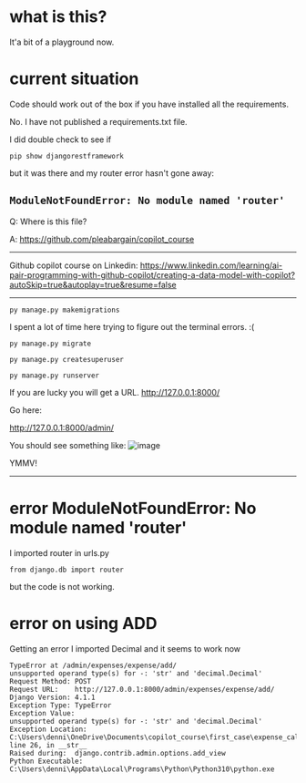 # what is this?
It'a bit of a playground now.

# current situation
Code should work out of the box if you have installed all the requirements.

No. I have not published a requirements.txt file.

I did double check to see if

```pip show djangorestframework```

but it was there and my router error hasn't gone away:

```ModuleNotFoundError: No module named 'router'```
---

Q: Where is this file?

A: https://github.com/pleabargain/copilot_course

---

Github copilot course on Linkedin:
https://www.linkedin.com/learning/ai-pair-programming-with-github-copilot/creating-a-data-model-with-copilot?autoSkip=true&autoplay=true&resume=false


---
```py manage.py makemigrations```

I spent a lot of time here trying to figure out the terminal errors. :( 


```py manage.py migrate```

```py manage.py createsuperuser```

```py manage.py runserver```

If you are lucky you will get a URL. http://127.0.0.1:8000/

Go here:

http://127.0.0.1:8000/admin/

You should see something like:
![image](https://user-images.githubusercontent.com/640846/205493438-1ca7cc4f-f664-4660-8564-4b4acc41cf6f.png)



YMMV!

---
# error ModuleNotFoundError: No module named 'router'
I imported router in urls.py
```
from django.db import router
```
but the code is not working.

# error on using ADD
Getting an error
I imported Decimal and it seems to work now
```
TypeError at /admin/expenses/expense/add/
unsupported operand type(s) for -: 'str' and 'decimal.Decimal'
Request Method:	POST
Request URL:	http://127.0.0.1:8000/admin/expenses/expense/add/
Django Version:	4.1.1
Exception Type:	TypeError
Exception Value:	
unsupported operand type(s) for -: 'str' and 'decimal.Decimal'
Exception Location:	C:\Users\denni\OneDrive\Documents\copilot_course\first_case\expense_calculator\expenses\models.py, line 26, in __str__
Raised during:	django.contrib.admin.options.add_view
Python Executable:	C:\Users\denni\AppData\Local\Programs\Python\Python310\python.exe
```


